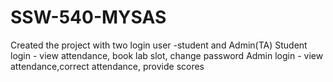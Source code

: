 # SSW-540-MYSAS
Created the project with two login user -student and Admin(TA)
Student login - view attendance, book lab slot, change password
Admin login - view attendance,correct attendance, provide scores

 
